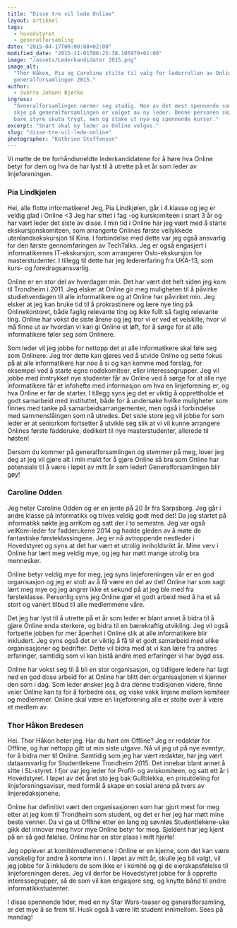 ```yaml
---
title: "Disse tre vil lede Online"
layout: artikkel
tags:
  - hovedstyret
  - generalforsamling
date: "2015-04-17T00:00:00+02:00"
modified_date: "2015-11-01T06:25:38.105979+01:00"
image: "/assets/Lederkandidater 2015.png"
image_alt:
  "Thor Håkon, Pia og Caroline stilte til valg for lederrollen av Online til
  generalforsamlingen 2015."
author:
  - Sverre Johann Bjørke
ingress:
  "Generalforsamlingen nærmer seg stadig. Noe av det mest spennende som skal
  skje på generalforsamlingen er valget av ny leder. Denne personen skal ikke
  bare styre skuta trygt, men og stake ut nye og spennende kurser."
excerpt: "Snart skal ny leder av Online velges."
slug: "disse-tre-vil-lede-online"
photographer: "Kathrine Steffensen"
---
```


Vi møtte de tre forhåndsmeldte lederkandidatene for å høre hva Online betyr for
dem og hva de har lyst til å utrette på et år som leder av linjeforeningen.

### Pia Lindkjølen

Hei, alle flotte informatikere! Jeg, Pia Lindkjølen, går i 4.klasse og jeg er
veldig glad i Online <3 Jeg har sittet i fag -og kurskomiteen i snart 3 år og
har vært leder det siste av disse. I min tid i Online har jeg vært med å starte
ekskursjonskomiteen, som arrangerte Onlines første vellykkede
utenlandsekskursjon til Kina. I forbindelse med dette var jeg også ansvarlig for
den første gennomføringen av TechTalks. Jeg er også engasjert i informatikernes
IT-ekskursjon, som arrangerer Oslo-ekskursjon for masterstudenter. I tillegg til
dette har jeg ledererfaring fra UKA-13, som kurs- og foredragsansvarlig.

Online er en stor del av hverdagen min. Det har vært det helt siden jeg kom til
Trondheim i 2011. Jeg elsker at Online gir meg muligheten til å påvirke
studiehverdagen til alle informatikere og at Online har påvirket min. Jeg elsker
at jeg kan bruke tid til å prokrastinere og lære nye ting på Onlinekontoret,
både faglig relevante ting og ikke fullt så faglig relevante ting. Online har
vokst de siste årene og jeg tror vi er ved et veiskille, hvor vi må finne ut av
hvordan vi kan gi Online et løft, for å sørge for at alle informatikere føler
seg som Onlinere.

Som leder vil jeg jobbe for nettopp det at alle informatikere skal føle seg som
Onlinere. Jeg tror dette kan gjøres ved å utvide Online og sette fokus på at
alle informatikere har noe å si og kan komme med forslag, for eksempel ved å
starte egne nodekomiteer, eller interessegrupper. Jeg vil jobbe med inntrykket
nye studenter får av Online ved å sørge for at alle nye informatikere får et
infohefte med informasjon om hva en linjeforening er, og hva Online er før de
starter. I tillegg syns jeg det er viktig å opprettholde et godt samarbeid med
instituttet, både for å undersøke hvilke muligheter som finnes med tanke på
samarbeidsarrangementer, men også i forbindelse med sammenslåingen som nå
utredes. Det siste store jeg vil jobbe for som leder er at seniorkom fortsetter
å utvikle seg slik at vi vil kunne arrangere Onlines første fadderuke, dedikert
til nye masterstudenter, allerede til høsten!

Dersom du kommer på generalforsamlingen og stemmer på meg, lover jeg deg at jeg
vil gjøre alt i min makt for å gjøre Online så bra som Online har potensiale til
å være i løpet av mitt år som leder! Generalforsamlingen blir gøy!

### Caroline Odden

Jeg heter Caroline Odden og er en jente på 20 år fra Sarpsborg. Jeg går i andre
klasse på informatikk og trives veldig godt med det! Da jeg startet på
informatikk søkte jeg arrKom og satt der i to semestre. Jeg var også
velKom-leder for fadderukene 2014 og hadde gleden av å møte de fantastiske
førsteklassingene. Jeg er nå avtroppende nestleder i Hovedstyret og syns at det
har vært et utrolig innholdsrikt år. Mine verv i Online har lært meg veldig mye,
og jeg har møtt mange utrolig bra mennesker.

Online betyr veldig mye for meg, jeg syns linjeforeningen vår er en god
organisasjon og jeg er stolt av å få være en del av det! Online har som sagt
lært meg mye og jeg angrer ikke et sekund på at jeg ble med fra førsteklasse.
Personlig syns jeg Online gjør et godt arbeid med å ha et så stort og variert
tilbud til alle medlemmene våre.

Det jeg har lyst til å utrette på et år som leder er blant annet å bidra til å
gjøre Online enda sterkere, og bidra til en bærekraftig utvikling. Jeg vil også
fortsette jobben for mer åpenhet i Online slik at alle informatikere blir
inkludert. Jeg syns også det er viktig å få til et godt samarbeid med ulike
organisasjoner og bedrifter. Dette vil bidra med at vi kan lære fra andres
erfaringer, samtidig som vi kan bistå andre med erfaringer vi har bygd oss.

Online har vokst seg til å bli en stor organisasjon, og tidligere ledere har
lagt ned en god dose arbeid for at Online har blitt den organisasjonen vi
kjenner den som i dag. Som leder ønsker jeg å dra denne tradisjonen videre,
finne veier Online kan ta for å forbedre oss, og viske vekk linjene mellom
komiteer og medlemmer. Online skal være en linjeforening alle er stolte over å
være et medlem av.

### Thor Håkon Bredesen

Hei. Thor Håkon heter jeg. Har du hørt om Offline? Jeg er redaktør for Offline,
og har nettopp gitt ut min siste utgave. Nå vil jeg ut på nye eventyr, for å
bidra mer til Online. Samtidig som jeg har vært redaktør, har jeg vært
dataansvarlig for Studentlekene Trondheim 2015. Det innebar blant annet å sitte
i SL-styret. I fjor var jeg leder for Profil- og aviskomiteen, og satt ett år i
Hovedstyret. I løpet av det året sto jeg bak Gullblekka, en prisutdeling for
linjeforeningsaviser, med formål å skape en sosial arena på tvers av
linjeredaksjonene.

Online har definitivt vært den organisasjonen som har gjort mest for meg etter
at jeg kom til Trondheim som student, og det er her jeg har møtt mine beste
venner. Da vi ga ut Offline etter en lang og søvnløs Studentlekene-uke gikk det
innover meg hvor mye Online betyr for meg. Sjeldent har jeg kjent på en så god
følelse. Online har en stor plass i mitt hjerte!

Jeg opplever at komitémedlemmene i Online er en kjerne, som det kan være
vanskelig for andre å komme inn i. I løpet av mitt år, skulle jeg bli valgt, vil
jeg jobbe for å inkludere de som ikke er i komité og gi de eierskapsfølelse til
linjeforeningen deres. Jeg vil derfor be Hovedstyret jobbe for å opprette
interessegrupper, så de som vil kan engasjere seg, og knytte bånd til andre
informatikkstudenter.

I disse spennende tider, med en ny Star Wars-teaser og generalforsamling, er det
mye å se frem til. Husk også å være litt student innimellom. Sees på mandag!
